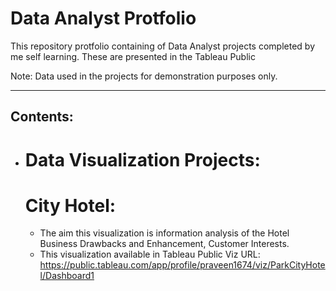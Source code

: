 # Data Analyst Protfolio

This repository protfolio containing of Data Analyst projects completed by me 
self learning. These are presented in the Tableau Public

Note: Data used in the projects for demonstration purposes only.

----
## Contents:

 - # Data Visualization Projects:
     # City Hotel:
     - The aim this visualization is information analysis of the Hotel Business Drawbacks and Enhancement, Customer Interests.
     - This visualization available in Tableau Public
     Viz URL: https://public.tableau.com/app/profile/praveen1674/viz/ParkCityHotel/Dashboard1

